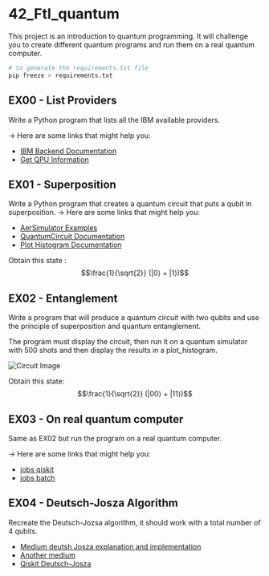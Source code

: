 # 42_Ftl_quantum
This project is an introduction to quantum programming. It will challenge you to create different quantum programs and run them on a real quantum computer.

```bash
# to generate the requirements.txt file
pip freeze > requirements.txt
```

## EX00 - List Providers

Write a Python program that lists all the IBM available providers.

-> Here are some links that might help you:
- [IBM Backend Documentation](https://docs.quantum.ibm.com/api/qiskit-ibm-runtime/ibm-backend)
- [Get QPU Information](https://docs.quantum.ibm.com/guides/get-qpu-information)

## EX01 - Superposition

Write a Python program that creates a quantum circuit that puts a qubit in superposition.
-> Here are some links that might help you:
- [AerSimulator Examples](https://docs.quantum.ibm.com/guides/local-testing-mode#aersimulator-examples)
- [QuantumCircuit Documentation](https://qiskit.org/documentation/stubs/qiskit.circuit.QuantumCircuit.html)
- [Plot Histogram Documentation](https://docs.quantum.ibm.com/api/qiskit/qiskit.visualization.plot_histogram)

Obtain this state : $$\frac{1}{\sqrt{2}} (|0⟩ + |1⟩)$$

## EX02 - Entanglement

Write a program that will produce a quantum circuit with two qubits and use the principle of superposition and quantum entanglement.

The program must display the circuit, then run it on a quantum simulator with 500 shots and then display the results in a plot_histogram.

![Circuit Image](https://user-images.githubusercontent.com/77266161/107123986-d584de00-68c6-11eb-8e68-ef4ff2e07705.jpg)

Obtain this state: $$\frac{1}{\sqrt{2}} (|00⟩ + |11⟩)$$

## EX03 - On real quantum computer

Same as EX02 but run the program on a real quantum computer.

-> Here are some links that might help you:
- [jobs qiskit](https://qiskit.qotlabs.org/guides/estimate-job-run-time)
- [jobs batch](https://qiskit.qotlabs.org/guides/run-jobs-batch)

## EX04 - Deutsch-Josza Algorithm

Recreate the Deutsch-Jozsa algorithm, it should work with a total number
of 4 qubits.

- [Medium deutsh Josza explanation and implementation](https://medium.com/quantum-untangled/the-deutsch-jozsa-algorithm-math-circuits-and-code-quantum-algorithms-untangled-f3b28be4cfd3)
- [Another medium](https://hoaio.medium.com/implement-the-deutsch-jozsa-algorithm-in-qiskit-and-ibm-quantum-98d7c12e87f6)
- [Qiskit Deutsch-Josza](https://qiskit.org/textbook/ch-algorithms/deutsch-jozsa.html)
